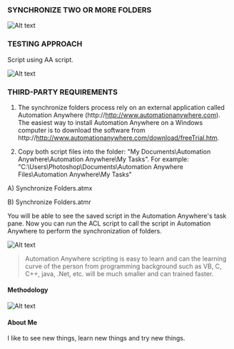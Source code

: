 ### SYNCHRONIZE TWO OR MORE FOLDERS ###

![Alt text](http://173.0.133.251/images/GitHub/synch.gif "Synchronize Folders")



### TESTING APPROACH ###


Script using AA script.

![Alt text](http://173.0.133.251/images/GitHub/SynchronizeFoldersScript.jpg "AA Synchronize Folders script")



### THIRD-PARTY REQUIREMENTS ###

1.  The synchronize folders process rely on an external application called Automation Anywhere (http://http://www.automationanywhere.com).  The easiest way to install Automation Anywhere on a Windows computer is to download the software from http://http://www.automationanywhere.com/download/freeTrial.htm.

2.  Copy both script files into the folder: "My Documents\Automation Anywhere\Automation Anywhere\My Tasks".  For example: "C:\Users\Photoshop\Documents\Automation Anywhere Files\Automation Anywhere\My Tasks"

A)  Synchronize Folders.atmx
 
B)  Synchronize Folders.atmr

You will be able to see the saved script in the Automation Anywhere's task pane.  Now you can run the ACL script to call the script in Automation Anywhere to perform the synchronization of folders.

![Alt text](http://173.0.133.251/images/GitHub/SynchronizeFoldersTask.jpg "Saved task")

<blockquote>Automation Anywhere scripting is easy to learn and can the learning curve of the person from programming background such as VB, C, C++, java, .Net, etc. will be much smaller and can trained faster.</blockquote>


#### Methodology ####

![Alt text](http://173.0.133.251/images/GitHub/use-methodology.gif "How I Work")


#### About Me ####

I like to see new things, learn new things and try new things.
